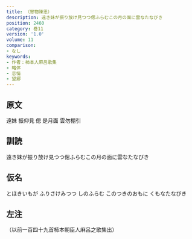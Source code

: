 ```yaml
---
title: （寄物陳思）
description: 遠き妹が振り放け見つつ偲ふらむこの月の面に雲なたなびき
position: 2460
category: 巻11
version: '1.0'
volume: 11
comparison:
- なし
keywords:
- 作者：柿本人麻呂歌集
- 略体
- 恋情
- 望郷
---
```


## 原文

遠妹 振仰見 偲 是月面 雲勿棚引

## 訓読

遠き妹が振り放け見つつ偲ふらむこの月の面に雲なたなびき

## 仮名

とほきいもが ふりさけみつつ しのふらむ このつきのおもに くもなたなびき

## 左注

（以前一百四十九首柿本朝臣人麻呂之歌集出）
